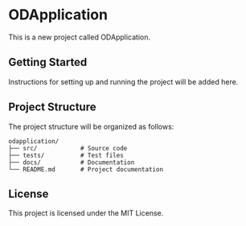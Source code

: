 # ODApplication

This is a new project called ODApplication.

## Getting Started

Instructions for setting up and running the project will be added here.

## Project Structure

The project structure will be organized as follows:

```
odapplication/
├── src/            # Source code
├── tests/          # Test files
├── docs/           # Documentation
└── README.md       # Project documentation
```

## License

This project is licensed under the MIT License. 